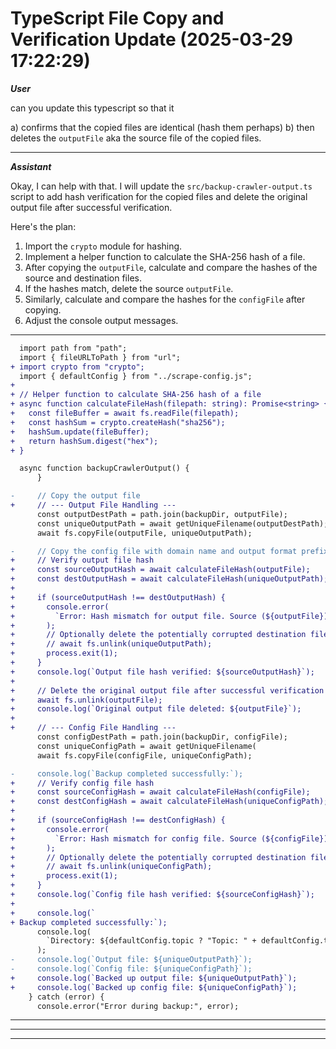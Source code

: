 <!-- Generated by SpecStory -->

# TypeScript File Copy and Verification Update (2025-03-29 17:22:29)

_**User**_

can you update this typescript so that it

a) confirms that the copied files are identical (hash them perhaps)
b) then deletes the `outputFile` aka the source file of the copied files.

---

_**Assistant**_

Okay, I can help with that. I will update the `src/backup-crawler-output.ts` script to add hash verification for the copied files and delete the original output file after successful verification.

Here's the plan:

1.  Import the `crypto` module for hashing.
2.  Implement a helper function to calculate the SHA-256 hash of a file.
3.  After copying the `outputFile`, calculate and compare the hashes of the source and destination files.
4.  If the hashes match, delete the source `outputFile`.
5.  Similarly, calculate and compare the hashes for the `configFile` after copying.
6.  Adjust the console output messages.

---

```diff
  import path from "path";
  import { fileURLToPath } from "url";
+ import crypto from "crypto";
  import { defaultConfig } from "../scrape-config.js";
+
+ // Helper function to calculate SHA-256 hash of a file
+ async function calculateFileHash(filepath: string): Promise<string> {
+   const fileBuffer = await fs.readFile(filepath);
+   const hashSum = crypto.createHash("sha256");
+   hashSum.update(fileBuffer);
+   return hashSum.digest("hex");
+ }

  async function backupCrawlerOutput() {
      }

-     // Copy the output file
+     // --- Output File Handling ---
      const outputDestPath = path.join(backupDir, outputFile);
      const uniqueOutputPath = await getUniqueFilename(outputDestPath);
      await fs.copyFile(outputFile, uniqueOutputPath);

-     // Copy the config file with domain name and output format prefix
+     // Verify output file hash
+     const sourceOutputHash = await calculateFileHash(outputFile);
+     const destOutputHash = await calculateFileHash(uniqueOutputPath);
+
+     if (sourceOutputHash !== destOutputHash) {
+       console.error(
+         `Error: Hash mismatch for output file. Source (${outputFile}) and destination (${uniqueOutputPath}) are different.`,
+       );
+       // Optionally delete the potentially corrupted destination file
+       // await fs.unlink(uniqueOutputPath);
+       process.exit(1);
+     }
+     console.log(`Output file hash verified: ${sourceOutputHash}`);
+
+     // Delete the original output file after successful verification
+     await fs.unlink(outputFile);
+     console.log(`Original output file deleted: ${outputFile}`);
+
+     // --- Config File Handling ---
      const configDestPath = path.join(backupDir, configFile);
      const uniqueConfigPath = await getUniqueFilename(
      await fs.copyFile(configFile, uniqueConfigPath);

-     console.log(`Backup completed successfully:`);
+     // Verify config file hash
+     const sourceConfigHash = await calculateFileHash(configFile);
+     const destConfigHash = await calculateFileHash(uniqueConfigPath);
+
+     if (sourceConfigHash !== destConfigHash) {
+       console.error(
+         `Error: Hash mismatch for config file. Source (${configFile}) and destination (${uniqueConfigPath}) are different.`,
+       );
+       // Optionally delete the potentially corrupted destination file
+       // await fs.unlink(uniqueConfigPath);
+       process.exit(1);
+     }
+     console.log(`Config file hash verified: ${sourceConfigHash}`);
+
+     console.log(`
+ Backup completed successfully:`);
      console.log(
        `Directory: ${defaultConfig.topic ? "Topic: " + defaultConfig.topic : "Domain: " + domainName}`,
      );
-     console.log(`Output file: ${uniqueOutputPath}`);
-     console.log(`Config file: ${uniqueConfigPath}`);
+     console.log(`Backed up output file: ${uniqueOutputPath}`);
+     console.log(`Backed up config file: ${uniqueConfigPath}`);
    } catch (error) {
      console.error("Error during backup:", error);
```

---

---

---
